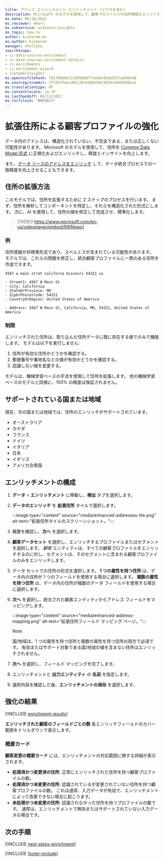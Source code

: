```yaml
---
title: アドレス エンハンスメント エンリッチメント (ビデオを含む)
description: Microsoft のモデルを使用して、顧客プロファイルの住所情報をエンリッチおよび正規化します。
ms.date: 06/10/2022
ms.reviewer: mhart
ms.subservice: audience-insights
ms.topic: how-to
author: kishorem-ms
ms.author: kishorem
manager: shellyha
searchScope:
- ci-data-sources-enrichment
- ci-data-sources-enrichment-details
- ci-enrichments
- ci-enrichment-wizard
- customerInsights
ms.openlocfilehash: f6279b9bb721d99d66f73e8dc839a92f1ad90140
ms.sourcegitcommit: 27c5473eecd851263e60b2b6c96f6c0a99d68acb
ms.translationtype: HT
ms.contentlocale: ja-JP
ms.lasthandoff: 06/13/2022
ms.locfileid: "8953817"
---
```

# <a name="enrichment-of-customer-profiles-with-enhanced-addresses"></a>拡張住所による顧客プロファイルの強化

データ内のアドレスは、構造化されていない、不完全である、または正しくない可能性があります。 Microsoft のモデルを使用して、住所を [Common Data Model 形式](/common-data-model/schema/core/applicationcommon/address) に正規化およびエンリッチし、精度とインサイトを向上します。

また、[データ ソースのアドレスをエンリッチ](data-sources-enrichment.md) して、データ統合プロセスでの一致精度を向上させることもできます。 

## <a name="how-we-enhance-addresses"></a>住所の拡張方法

このモデルでは、住所を拡張するために 2 ステップのプロセスを行います。 まず、住所を解析してコンポーネントを特定し、それらを構造化された形式にします。 次に、AI を使用して、住所の値を修正して完成させ、標準化します。

> [!VIDEO https://www.microsoft.com/en-us/videoplayer/embed/RWNewo]

### <a name="example"></a>例

住所情報が非標準形式であり、スペルミスが含まれている可能性があります。 モデルでは、これらの問題を修正し、統合顧客プロファイルに一貫のある住所を作成できます。

```Input
4567 w main stret californa missouri 54321 us
```

```Output
- Street1: 4567 W Main St
- City: California
- StateOrProvince: MO
- ZipOrPostalCode: 54321
- CountryOrRegion: United States of America

- Address: 4567 W Main St, California, MO, 54321, United States of America
```

### <a name="limitations"></a>制限

エンリッチされた住所は、取り込んだ住所データに既に存在する値でのみで機能します。 モデルは以下を実行しません:

1. 住所が有効な住所かどうかを確認する。
2. 郵便番号や番地名などの値が有効かどうかを確認する。
3. 認識しない値を変更する。

モデルは、機械学習ベースの手法を使用して住所を拡張します。 他の機械学習ベースのモデルと同様に、100% の精度は保証されません。

## <a name="supported-countries-or-regions"></a>サポートされている国または地域

現在、次の国または地域では、住所のエンリッチがサポートされています。

- オーストラリア
- カナダ
- フランス
- ドイツ
- イタリア
- 日本
- イギリス
- アメリカ合衆国

## <a name="configure-the-enrichment"></a>エンリッチメントの構成

1. **データ** > **エンリッチメント** に移動し、**検出** タブを選択します。

1. **データのエンリッチ** を **拡張住所** タイルで選択します。

   :::image type="content" source="media/enhanced-addresses-tile.png" alt-text="拡張住所タイルのスクリーンショット。":::

1. 概要を確認し、**次へ** を選択します。

1. **顧客データセット** を選択し、エンリッチするプロファイルまたはセグメントを選択します。 *顧客* エンティティは、すべての顧客プロファイルをエンリッチするのに対し、セグメントは、そのセグメントに含まれる顧客プロファイルのみをエンリッチします。

1. データ セットでの住所の形式を選択します。 **1 つの属性を持つ住所** は、データ内の住所が 1 つのフィールドを使用する場合に選択します。 **複数の属性を持つ住所** は、データ内の住所が複数のデータ フィールドを使用する場合に選択します。

1. **次へ** を選択し、統合された顧客エンティティからアドレス フィールドをマッピングします。

    :::image type="content" source="media/enhanced-address-mapping.png" alt-text="拡張住所フィールド マッピング ページ。":::

   > [!NOTE]
   > 国/地域は、1 つの属性を持つ住所と複数の属性を持つ住所の両方で必須です。 有効またはサポート対象である国/地域の値を含まない住所はエンリッチされません。

1. **次へ** を選択し、フィールド マッピングを完了します。

1. エンリッチメントと **出力エンティティ** の **名前** を指定します。

1. 選択内容を確認した後、**エンリッチメントの保存** を選択します。

## <a name="enrichment-results"></a>強化の結果

[!INCLUDE [enrichment-results](includes/enrichment-results.md)]

**エンリッチされた顧客のフィールドごとの数** 各エンリッチフィールドのカバー範囲をドリルダウンで表示します。

### <a name="overview-card"></a>概要カード

**顧客変更の概要カード** には、エンリッチメントの対応範囲に関する詳細が表示されます。

- **処理済かつ変更済の住所**: 正常にエンリッチされた住所を持つ顧客プロファイルの数。
- **処理済かつ未変更の住所**: 認識されているが変更されていない住所を持つ顧客プロファイルの数。 これは通常、入力データが有効で、エンリッチメントによって改善できない場合に起こります。
- **未処理かつ未変更の住所**: 認識されなかった住所を持つプロファイルの数です。 通常は、エンリッチメントで無効またはサポートされていない入力データの場合です。

## <a name="next-steps"></a>次の手順

[!INCLUDE [next-steps-enrichment](includes/next-steps-enrichment.md)]

[!INCLUDE [footer-include](includes/footer-banner.md)]
